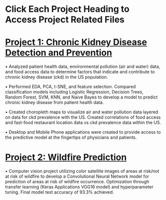 # Click Each Project Heading to Access Project Related Files

# [Project 1: Chronic Kidney Disease Detection and Prevention](https://github.com/klipetri/Chronic-Kidney-Disease-Detection-and-Prevention.git)

•	Analyzed patient health data, environmental pollution (air and water) data, and food access data to determine factors that indicate and contribute to chronic kidney disease (ckd) in the US population. 

•	Performed EDA, PCA, t-SNE, and feature selection. Compared classification models including Logistic Regression, Decision Trees, Random Forest, SVM, KNN, and Naive Bayes to develop a model to predict chronic kidney disease from patient health data.

•	Created choropleth maps to visualize air and water pollution data layered on data for ckd prevalence with the US. Created correlations of food access and fast-food restaurant location data vs ckd prevalence data within the US.

• Desktop and Mobile Phone applications were created to provide access to the predictive model at the fingertips of physicians and patients.

# [Project 2: Wildfire Prediction](https://github.com/klipetri/Wildfire-Prediction.git)

• Computer vision project utilizing color satellite images of areas at risk/not at risk of wildfire to develop a Convolutional Neural Network model for prediction of areas at risk of wildfire occurrence. Optimization through transfer learning (Keras Applications VGG16 model) and hyperparameter tuning. Final model test accuracy of 93.3% achieved.
